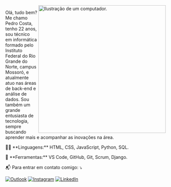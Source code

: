 <img src="https://raw.githubusercontent.com/MicaelliMedeiros/micaellimedeiros/master/image/computer-illustration.png" alt="Ilustração de um computador." min-width="400px" max-width="400px" width="400px" align="right">

<p align="left"> 
    Olá, tudo bem? Me chamo Pedro Costa, tenho 22 anos, sou técnico em informática formado pelo Instituto Federal do Rio Grande do Norte, campus Mossoró, e atualmente atuo nas áreas de back-end e análise de dados. Sou também um grande entusiasta de tecnologia, sempre buscando aprender mais e acompanhar as inovações na área.
</p>

<p align="left">
    🧑‍💻 **Linguagens:** HTML, CSS, JavaScript, Python, SQL.
</p>

<p align="left">
    💼 **Ferramentas:** VS Code, GitHub, Git, Scrum, Django.
</p>

<p align="left">
    📬 Para entrar em contato comigo: ⤵️
</p>

<p align="left">
    <a href="mailto:pedrohdcosta@outlook.com" title="Outlook">
    <img src="https://img.shields.io/badge/-Outlook-0078D4?style=flat-square&labelColor=0078D4&logo=mail.ru&logoColor=white" alt="Outlook"/></a>
    <a href="https://www.instagram.com/_pedrocsta/" title="Instagram">
    <img src="https://img.shields.io/badge/-Instagram-E4405F?style=flat-square&labelColor=E4405F&logo=instagram&logoColor=white" alt="Instagram"/></a>
    <a href="https://www.linkedin.com/in/devpedrocsta/" title="LinkedIn">
    <img src="https://img.shields.io/badge/-Linkedin-0A66C2?style=flat-square&logo=Linkedin&logoColor=white" alt="LinkedIn"/></a>
</p>
